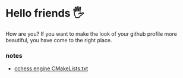 # Hello friends 🖐️
How are you? If you want to make the look of your github profile more beautiful, you have come to the right place.

### notes
* [cchess engine CMakeLists.txt](https://raw.githubusercontent.com/dywsun/workspace/refs/heads/master/project/cchess-engine/CMakeLists.txt?token=GHSAT0AAAAAADG6ZNNLZIUMYYSCLTVHRW6C2G3QSNA)
